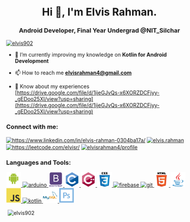 <h1 align="center">Hi 👋, I'm Elvis Rahman.</h1>
<h3 align="center">Android Developer, Final Year Undergrad @NIT_Silchar</h3>

<p align="left"> <a href="https://github.com/ryo-ma/github-profile-trophy"><img src="https://github-profile-trophy.vercel.app/?username=elvis902" alt="elvis902" /></a> </p>

- 🌱 I’m currently improving my knowledge on **Kotlin for Android Development**

- 📫 How to reach me **elvisrahman4@gmail.com**

- 📄 Know about my experiences [https://drive.google.com/file/d/1ijeGJvQs-x6XORZDCFjyy-_gEDoo25XI/view?usp=sharing](https://drive.google.com/file/d/1ijeGJvQs-x6XORZDCFjyy-_gEDoo25XI/view?usp=sharing)

<h3 align="left">Connect with me:</h3>
<p align="left">
<a href="https://linkedin.com/in/https://www.linkedin.com/in/elvis-rahman-0304ba17a/" target="blank"><img align="center" src="https://cdn.jsdelivr.net/npm/simple-icons@3.0.1/icons/linkedin.svg" alt="https://www.linkedin.com/in/elvis-rahman-0304ba17a/" height="30" width="40" /></a>
<a href="https://instagram.com/elvis.rahman" target="blank"><img align="center" src="https://cdn.jsdelivr.net/npm/simple-icons@3.0.1/icons/instagram.svg" alt="elvis.rahman" height="30" width="40" /></a>
<a href="https://www.leetcode.com/https://leetcode.com/elvisr/" target="blank"><img align="center" src="https://cdn.jsdelivr.net/npm/simple-icons@3.0.1/icons/leetcode.svg" alt="https://leetcode.com/elvisr/" height="30" width="40" /></a>
<a href="https://auth.geeksforgeeks.org/user/elvisrahman4/profile" target="blank"><img align="center" src="https://cdn.jsdelivr.net/npm/simple-icons@3.0.1/icons/geeksforgeeks.svg" alt="elvisrahman4/profile" height="30" width="40" /></a>
</p>

<h3 align="left">Languages and Tools:</h3>
<p align="left"> <a href="https://developer.android.com" target="_blank"> <img src="https://raw.githubusercontent.com/devicons/devicon/master/icons/android/android-original-wordmark.svg" alt="android" width="40" height="40"/> </a> <a href="https://www.arduino.cc/" target="_blank"> <img src="https://cdn.worldvectorlogo.com/logos/arduino-1.svg" alt="arduino" width="40" height="40"/> </a> <a href="https://getbootstrap.com" target="_blank"> <img src="https://raw.githubusercontent.com/devicons/devicon/master/icons/bootstrap/bootstrap-plain-wordmark.svg" alt="bootstrap" width="40" height="40"/> </a> <a href="https://www.cprogramming.com/" target="_blank"> <img src="https://raw.githubusercontent.com/devicons/devicon/master/icons/c/c-original.svg" alt="c" width="40" height="40"/> </a> <a href="https://www.w3schools.com/cpp/" target="_blank"> <img src="https://raw.githubusercontent.com/devicons/devicon/master/icons/cplusplus/cplusplus-original.svg" alt="cplusplus" width="40" height="40"/> </a> <a href="https://www.w3schools.com/css/" target="_blank"> <img src="https://raw.githubusercontent.com/devicons/devicon/master/icons/css3/css3-original-wordmark.svg" alt="css3" width="40" height="40"/> </a> <a href="https://firebase.google.com/" target="_blank"> <img src="https://www.vectorlogo.zone/logos/firebase/firebase-icon.svg" alt="firebase" width="40" height="40"/> </a> <a href="https://git-scm.com/" target="_blank"> <img src="https://www.vectorlogo.zone/logos/git-scm/git-scm-icon.svg" alt="git" width="40" height="40"/> </a> <a href="https://www.w3.org/html/" target="_blank"> <img src="https://raw.githubusercontent.com/devicons/devicon/master/icons/html5/html5-original-wordmark.svg" alt="html5" width="40" height="40"/> </a> <a href="https://www.java.com" target="_blank"> <img src="https://raw.githubusercontent.com/devicons/devicon/master/icons/java/java-original.svg" alt="java" width="40" height="40"/> </a> <a href="https://developer.mozilla.org/en-US/docs/Web/JavaScript" target="_blank"> <img src="https://raw.githubusercontent.com/devicons/devicon/master/icons/javascript/javascript-original.svg" alt="javascript" width="40" height="40"/> </a> <a href="https://kotlinlang.org" target="_blank"> <img src="https://www.vectorlogo.zone/logos/kotlinlang/kotlinlang-icon.svg" alt="kotlin" width="40" height="40"/> </a> <a href="https://www.mysql.com/" target="_blank"> <img src="https://raw.githubusercontent.com/devicons/devicon/master/icons/mysql/mysql-original-wordmark.svg" alt="mysql" width="40" height="40"/> </a> <a href="https://www.photoshop.com/en" target="_blank"> <img src="https://raw.githubusercontent.com/devicons/devicon/master/icons/photoshop/photoshop-line.svg" alt="photoshop" width="40" height="40"/> </a> </p>

<p>&nbsp;<img align="center" src="https://github-readme-stats.vercel.app/api?username=elvis902&show_icons=true&locale=en" alt="elvis902" /></p>


